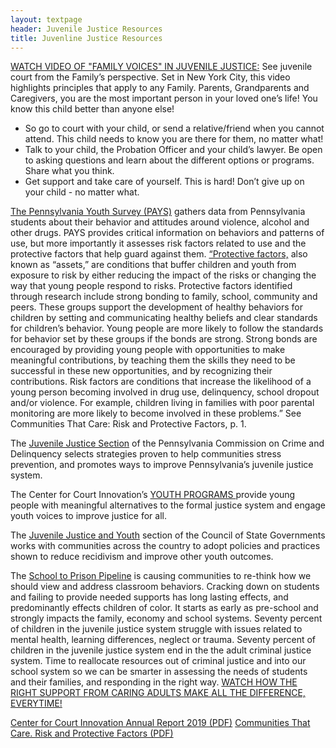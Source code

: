 ```yaml
---
layout: textpage
header: Juvenile Justice Resources
title: Juvenline Justice Resources
---
```


<a href= "https://www.yFamily/">WATCH VIDEO OF "FAMILY VOICES" IN JUVENILE JUSTICE:</a> See juvenile court from the Family’s perspective.  Set in New York City, this video highlights  principles that apply to any Family. Parents, Grandparents and Caregivers, you are the most important person in your loved one’s life!  You know this child better than anyone else!  
 * So go to court with your child, or send a relative/friend when you cannot attend.  This child needs to know you are there for them, no matter what!
 * Talk to your child, the Probation Officer and your child’s lawyer. Be open to asking questions and learn about the different options or programs. Share what you think.
 * Get support and take care of yourself. This is hard! 
Don’t give up on your child -  no matter what.
   


<a href= "https://www.pccd.pa.gov/Juvenile-Justice/Pages/Pennsylvania-Youth-Survey-(PAYS).aspx">The Pennsylvania Youth Survey (PAYS)</a>   gathers data from Pennsylvania students about their behavior and attitudes around violence, alcohol and other drugs.  PAYS provides critical information on behaviors and patterns of use, but more importantly it assesses risk factors related to use and the protective factors that help guard against them.  <ins>“Protective factors,</ins> also known as “assets,” are conditions that buffer children and youth from exposure to risk by either reducing the impact of the risks or changing the way that young people respond to risks. Protective factors identified through research include strong bonding to family, school, community and peers. These groups support the development of healthy behaviors for children by setting and communicating healthy beliefs and clear standards for children’s behavior. Young people are more likely to follow the standards for behavior set by these groups if the bonds are strong. Strong bonds are encouraged by providing young people with opportunities to make meaningful contributions, by teaching them the skills they need to be successful in these new opportunities, and by recognizing their contributions. Risk factors are conditions that increase the likelihood of a young person becoming involved in drug use, delinquency, school dropout and/or violence. For example, children living in families with poor parental monitoring are more likely to become involved in these problems.”  See Communities That Care: Risk and Protective Factors, p. 1.



The <a href= "https://www.pccd.pa.gov/Juvenile-Justice/Pages/default.aspx">Juvenile Justice Section</a> of the Pennsylvania Commission on Crime and Delinquency selects strategies proven to help communities stress prevention, and promotes ways to improve Pennsylvania’s juvenile justice system.  

The Center for Court Innovation’s  <a href= "https://www.courtinnovation.org/areas-of-focus/youth-programs">YOUTH PROGRAMS </a> provide young people with meaningful alternatives to the formal justice system and engage youth voices to improve justice for all. 

The  <a href= "https://cJuvenile/">Juvenile Justice and Youth</a> section of the Council of State Governments works with communities across the country to adopt policies and practices shown to reduce recidivism and improve other youth outcomes.

 The <a href= "https://www.youtube.com/watch?v=O9Wyc85x38o">School to Prison Pipeline</a>  is causing communities to re-think how we should view and address classroom behaviors.  Cracking down on students and failing to provide needed supports has long lasting effects, and predominantly effects children of color.  It starts as early as pre-school and strongly impacts the family, economy and school systems. Seventy percent of children in the juvenile justice system struggle with issues related to mental health, learning differences, neglect or trauma.  Seventy percent of children in the juvenile justice system end in the the adult criminal justice system.   Time to reallocate resources out of criminal justice and into our school system so we can be smarter in assessing the needs of students and their families, and responding in the right way.
<a href = "https://kpjrfilms.co/paper-tigers/">WATCH HOW THE RIGHT SUPPORT FROM CARING ADULTS </a>
<a href = "https://kpjrfilms.co/paper-tigers/">MAKE ALL THE DIFFERENCE, EVERYTIME!</a>

<a href = "/assets/media/Center for Court Innovation Annual Report 2019.pdf">Center for Court Innovation Annual Report 2019 (PDF)</a>
<a href = "/assets/media/Communities That Care.  Risk and Protective Factors.pdf">Communities That Care.  Risk and Protective Factors (PDF)</a>